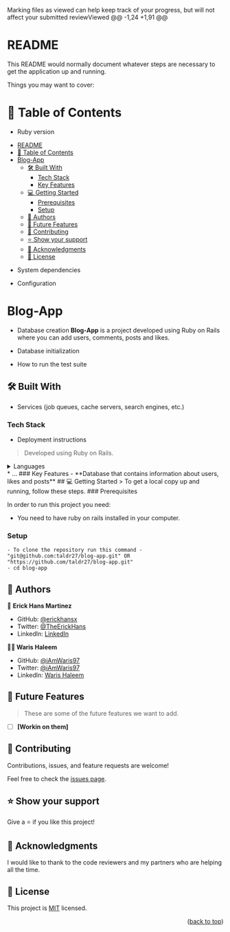 
Marking files as viewed can help keep track of your progress, but will not affect your submitted reviewViewed
@@ -1,24 +1,91 @@
# README
<a name="readme-top"></a>

This README would normally document whatever steps are necessary to get the
application up and running.

Things you may want to cover:
# 📗 Table of Contents

* Ruby version
- [README](#readme)
- [📗 Table of Contents](#-table-of-contents)
- [Blog-App ](#blog-app-)
  - [🛠 Built With ](#-built-with-)
    - [Tech Stack ](#tech-stack-)
    - [Key Features ](#key-features-)
  - [💻 Getting Started ](#-getting-started-)
    - [Prerequisites](#prerequisites)
    - [Setup](#setup)
  - [👥 Authors ](#-authors-)
  - [🔭 Future Features ](#-future-features-)
  - [🤝 Contributing ](#-contributing-)
  - [⭐️ Show your support ](#️-show-your-support-)
  - [🙏 Acknowledgments ](#-acknowledgments-)
  - [📝 License ](#-license-)

* System dependencies
<!-- PROJECT DESCRIPTION -->

* Configuration
# Blog-App <a name="about-project"></a>

* Database creation
**Blog-App** is a project developed using Ruby on Rails where you can add users, comments, posts and likes.

* Database initialization

* How to run the test suite
## 🛠 Built With <a name="built-with"></a>

* Services (job queues, cache servers, search engines, etc.)
### Tech Stack <a name="tech-stack"></a>

* Deployment instructions
> Developed using Ruby on Rails.
<details>
  <summary>Languages</summary>
  <ul>
    <li><a href="https://www.ruby-lang.org/en/">Ruby</a></li>
  </ul>
    <ul>
    <li><a href="https://rubyonrails.org/">Rails</a></li>
  </ul>
</details>
* ...
### Key Features <a name="key-features"></a>
- **Database that contains information about users, likes and posts**
## 💻 Getting Started <a name="getting-started"></a>
> To get a local copy up and running, follow these steps.
### Prerequisites

In order to run this project you need:

- You need to have ruby on rails installed in your computer.

### Setup
```
- To clone the repository run this command - "git@github.com:taldr27/blog-app.git" OR "https://github.com/taldr27/blog-app.git"
- cd blog-app
```
## 👥 Authors <a name="authors"></a>

👤 **Erick Hans Martinez**

- GitHub: [@erickhansx](https://github.com/erickhansx)
- Twitter: [@TheErickHans](https://twitter.com/TheErickHans)
- LinkedIn: [LinkedIn](https://linkedin.com/in/linkedinhandle)

**👨‍💻 Waris Haleem**

- GitHub: [@iAmWaris97](https://github.com/iAmWaris97)
- Twitter: [@iAmWaris97](https://twitter.com/iAmWaris97)
- LinkedIn: [Waris Haleem](https://www.linkedin.com/in/waris-haleem/)

<!-- FUTURE FEATURES -->

## 🔭 Future Features <a name="future-features"></a>

> These are some of the future features we want to add.
- [ ] **[Workin on them]**

## 🤝 Contributing <a name="contributing"></a>

Contributions, issues, and feature requests are welcome!

Feel free to check the [issues page](../../issues/).


## ⭐️ Show your support <a name="support"></a>

Give a ⭐️ if you like this project!


## 🙏 Acknowledgments <a name="acknowledgements"></a>

I would like to thank to the code reviewers and my partners who are helping all the time.

## 📝 License <a name="license"></a>

This project is [MIT](./LICENSE) licensed.

<p align="right">(<a href="#readme-top">back to top</a>)</p>
